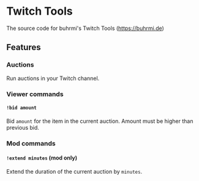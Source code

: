 # Twitch Tools

The source code for buhrmi's Twitch Tools (https://buhrmi.de)

## Features

### Auctions

Run auctions in your Twitch channel.

### Viewer commands

#### `!bid amount`

Bid `amount` for the item in the current auction. Amount must be higher than previous bid.

### Mod commands

#### `!extend minutes` (mod only)

Extend the duration of the current auction by `minutes`.
